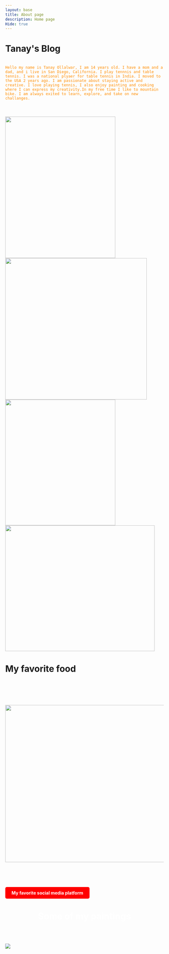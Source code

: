 ```yaml
---
layout: base
title: About page
description: Home page 
Hide: true
---
```




# Tanay's Blog

<br>
<code style="color : darkorange">Hello my name is Tanay Ollalwar, I am 14 years old. I have a mom and a dad, and i live in San Diego, California. I play tennnis and table tennis. I was a national plyaer for table tennis in India. I moved to the USA 2 years ago. I am passionate about staying active and creative. I love playing tennis, I also enjoy painting and cooking where I can express my creativity.In my free time I like to mountain bike. I am always exited to learn, explore, and take on new challanges.</code>
<br><br> <br><br>

<div class="row">
    <div class="column">
<img src="https://magazine.fortevillageresort.com/wp-content/uploads/2022/01/tennis-770x513.jpg" width="350" height="450">


<img src="https://media.istockphoto.com/id/1477430966/photo/woman-preparing-quinoa-vegetable-mix-cooked-in-a-frying-pan.jpg?s=612x612&w=0&k=20&c=eGlflJ8A7Kg8SbidqJxDp9hzbG0ETt3saS7Z4Sf250g=" width="450" height="450" >

</div>



<div class="row">
    <div class="column">



<img src="https://shwetainthekitchen.com/wp-content/uploads/2020/03/IMG_7944-scaled.jpg" width="350" height="400">

<img src="https://encrypted-tbn0.gstatic.com/images?q=tbn:ANd9GcSNCbDcth9GmvH9EWFLCWUDyEOolDn4FjF1Zg&s" width="475" height="400">

<br>
<h1>My favorite food</h1>

</div>

<br><br><br><b>

<img src="https://upload.wikimedia.org/wikipedia/en/thumb/4/41/Flag_of_India.svg/1920px-Flag_of_India.svg.png" width="750" height="500">

<br><br><br>

<div style="display: flex; flex-wrap: wrap; gap: 10px;">
    <a href="https://www.youtube.com/" style="text-decoration: none;">
        <div style="background-color: #FF0000; color: white; padding: 10px 20px; border-radius: 5px; font-weight: bold;">
        My favorite social media platform
        </div>
    </a>
</div>

<h1 style= "color:white;text-align:center">  Some of my paintings </h1>
<br><br><br>

<img src="/tanay2452/images/my-painting.png">